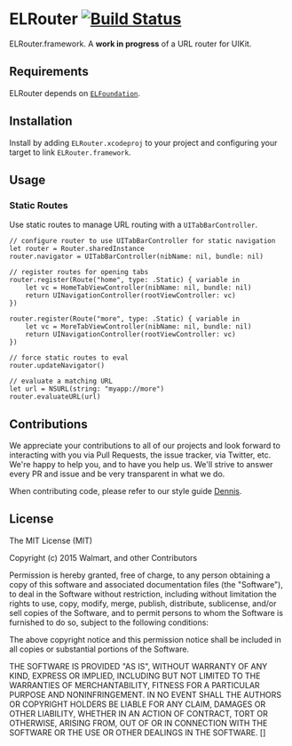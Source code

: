 # ELRouter [![Build Status](https://travis-ci.org/Electrode-iOS/ELRouter.svg)](https://travis-ci.org/Electrode-iOS/ELRouter)

ELRouter.framework. A **work in progress** of a URL router for UIKit.

## Requirements

ELRouter depends on [`ELFoundation`](https://github.com/Electrode-iOS/ELFoundation).

## Installation

Install by adding `ELRouter.xcodeproj` to your project and configuring your target to link `ELRouter.framework`.

## Usage


### Static Routes

Use static routes to manage URL routing with a `UITabBarController`.

```
// configure router to use UITabBarController for static navigation
let router = Router.sharedInstance
router.navigator = UITabBarController(nibName: nil, bundle: nil)

// register routes for opening tabs
router.register(Route("home", type: .Static) { variable in
    let vc = HomeTabViewController(nibName: nil, bundle: nil)
    return UINavigationController(rootViewController: vc)
})

router.register(Route("more", type: .Static) { variable in
    let vc = MoreTabViewController(nibName: nil, bundle: nil)
    return UINavigationController(rootViewController: vc)
})

// force static routes to eval
router.updateNavigator()

// evaluate a matching URL
let url = NSURL(string: "myapp://more")
router.evaluateURL(url)
```

## Contributions

We appreciate your contributions to all of our projects and look forward to interacting with you via Pull Requests, the issue tracker, via Twitter, etc.  We're happy to help you, and to have you help us.  We'll strive to answer every PR and issue and be very transparent in what we do.

When contributing code, please refer to our style guide [Dennis](https://github.com/Electrode-iOS/Dennis).

## License

The MIT License (MIT)

Copyright (c) 2015 Walmart, and other Contributors

Permission is hereby granted, free of charge, to any person obtaining a copy
of this software and associated documentation files (the "Software"), to deal
in the Software without restriction, including without limitation the rights
to use, copy, modify, merge, publish, distribute, sublicense, and/or sell
copies of the Software, and to permit persons to whom the Software is
furnished to do so, subject to the following conditions:

The above copyright notice and this permission notice shall be included in all
copies or substantial portions of the Software.

THE SOFTWARE IS PROVIDED "AS IS", WITHOUT WARRANTY OF ANY KIND, EXPRESS OR
IMPLIED, INCLUDING BUT NOT LIMITED TO THE WARRANTIES OF MERCHANTABILITY,
FITNESS FOR A PARTICULAR PURPOSE AND NONINFRINGEMENT. IN NO EVENT SHALL THE
AUTHORS OR COPYRIGHT HOLDERS BE LIABLE FOR ANY CLAIM, DAMAGES OR OTHER
LIABILITY, WHETHER IN AN ACTION OF CONTRACT, TORT OR OTHERWISE, ARISING FROM,
OUT OF OR IN CONNECTION WITH THE SOFTWARE OR THE USE OR OTHER DEALINGS IN THE
SOFTWARE.
[]
